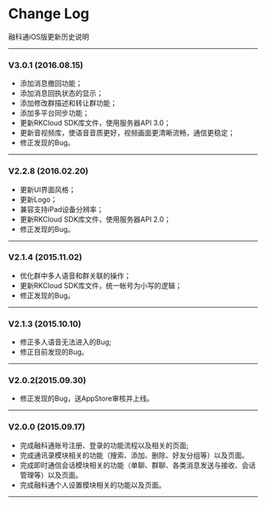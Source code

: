 # Change Log

融科通iOS版更新历史说明

-----------------------------------
### V3.0.1 (2016.08.15)
- 添加消息撤回功能；
- 添加消息回执状态的显示；
- 添加修改群描述和转让群功能；
- 添加多平台同步功能；
- 更新RKCloud SDK库文件，使用服务器API 3.0；
- 更新音视频库，使语音音质更好，视频画面更清晰流畅，通信更稳定；
- 修正发现的Bug。

-----------------------------------
### V2.2.8 (2016.02.20)
- 更新UI界面风格；
- 更新Logo；
- 兼容支持iPad设备分辨率；
- 更新RKCloud SDK库文件，使用服务器API 2.0；
- 修正发现的Bug。

-----------------------------------
### V2.1.4 (2015.11.02)
- 优化群中多人语音和群关联的操作；
- 更新RKCloud SDK库文件，统一帐号为小写的逻辑；
- 修正发现的Bug。

-----------------------------------
### V2.1.3 (2015.10.10)
- 修正多人语音无法进入的Bug;
- 修正目前发现的Bug。

-----------------------------------
### V2.0.2(2015.09.30)
- 修正发现的Bug，送AppStore审核并上线。

-----------------------------------
### V2.0.0 (2015.09.17)
- 完成融科通账号注册、登录的功能流程以及相关的页面;
- 完成通讯录模块相关的功能（搜索、添加、删除、好友分组等）以及页面。
- 完成即时通信会话模块相关的功能（单聊、群聊、各类消息发送与接收、会话管理等）以及页面。
- 完成融科通个人设置模块相关的功能以及页面。

-----------------------------------
